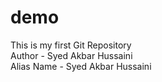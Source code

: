 # demo
This is my first Git Repository
<br>
Author - Syed Akbar Hussaini
<br>
Alias Name - Syed Akbar Hussaini
